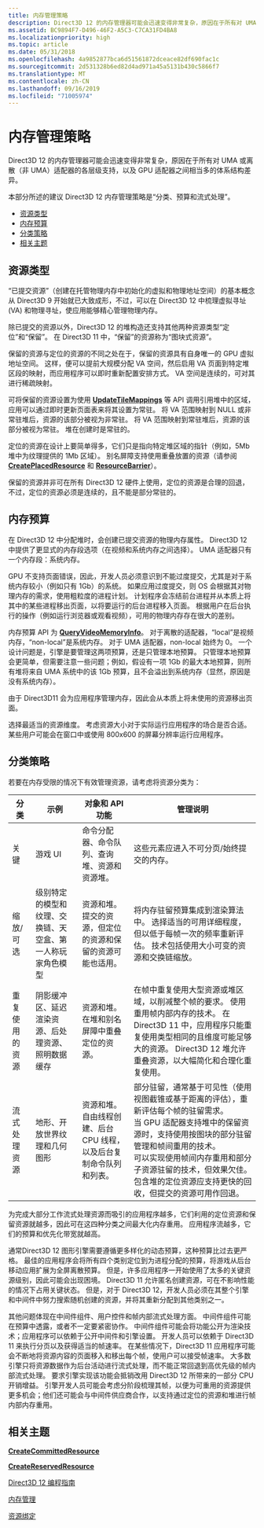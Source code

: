 ```yaml
---
title: 内存管理策略
description: Direct3D 12 的内存管理器可能会迅速变得非常复杂，原因在于所有对 UMA 或离散（非 UMA）适配器的各层级支持，以及 GPU 适配器之间相当多的体系结构差异。本部分所述的建议 Direct3D 12 内存管理策略是“分类、预算和流式处理”。
ms.assetid: BC9894F7-D496-46F2-A5C3-C7CA31FD4BA8
ms.localizationpriority: high
ms.topic: article
ms.date: 05/31/2018
ms.openlocfilehash: 4a9852877bca6d51561872dceace82df690fac1c
ms.sourcegitcommit: 2d531328b6ed82d4ad971a45a5131b430c5866f7
ms.translationtype: MT
ms.contentlocale: zh-CN
ms.lasthandoff: 09/16/2019
ms.locfileid: "71005974"
---
```

# <a name="memory-management-strategies"></a>内存管理策略

Direct3D 12 的内存管理器可能会迅速变得非常复杂，原因在于所有对 UMA 或离散（非 UMA）适配器的各层级支持，以及 GPU 适配器之间相当多的体系结构差异。

本部分所述的建议 Direct3D 12 内存管理策略是“分类、预算和流式处理”。

-   [资源类型](#resource-types)
-   [内存预算](#memory-budget)
-   [分类策略](#classification-strategy)
-   [相关主题](#related-topics)

## <a name="resource-types"></a>资源类型

“已提交资源”（创建在托管物理内存中初始化的虚拟和物理地址空间）的基本概念从 Direct3D 9 开始就已大致成形，不过，可以在 Direct3D 12 中梳理虚拟寻址 (VA) 和物理寻址，使应用能够精心管理物理内存。

除已提交的资源以外，Direct3D 12 的堆构造还支持其他两种资源类型“定位”和“保留”。 在 Direct3D 11 中，“保留”的资源称为“图块式资源”。

保留的资源与定位的资源的不同之处在于，保留的资源具有自身唯一的 GPU 虚拟地址空间。 这样，便可以提前大规模分配 VA 空间，然后启用 VA 页面到特定堆区段的映射，而应用程序可以即时重新配置安排方式。 VA 空间是连续的，可对其进行稀疏映射。

可将保留的资源设置为使用 [**UpdateTileMappings**](/windows/desktop/api/d3d12/nf-d3d12-id3d12commandqueue-updatetilemappings) 等 API 调用引用堆中的区域，应用可以通过即时更新页面表来将其设置为常驻。 将 VA 范围映射到 NULL 或非常驻堆后，资源的该部分被视为非常驻。 将 VA 范围映射到常驻堆后，资源的该部分被视为常驻。 堆在创建时是常驻的。

定位的资源在设计上要简单得多，它们只是指向特定堆区域的指针（例如，5Mb 堆中为纹理提供的 1Mb 区域）。 别名屏障支持使用重叠放置的资源（请参阅 [**CreatePlacedResource**](/windows/desktop/api/d3d12/nf-d3d12-id3d12device-createplacedresource) 和 [**ResourceBarrier**](/windows/desktop/api/d3d12/nf-d3d12-id3d12graphicscommandlist-resourcebarrier)）。

保留的资源并非可在所有 Direct3D 12 硬件上使用，定位的资源是合理的回退，不过，定位的资源必须是连续的，且不能是部分常驻的。

## <a name="memory-budget"></a>内存预算

在 Direct3D 12 中分配堆时，会创建已提交资源的物理内存属性。 Direct3D 12 中提供了更显式的内存段选项（在视频和系统内存之间选择）。 UMA 适配器只有一个内存段：系统内存。

GPU 不支持页面错误，因此，开发人员必须意识到不能过度提交，尤其是对于系统内存较小（例如只有 1Gb）的系统。 如果应用过度提交，则 OS 会根据其对物理内存的需求，使用粗粒度的进程计划。 计划程序会冻结前台进程并从本质上将其中的某些进程移出页面，以将要运行的后台进程移入页面。 根据用户在后台执行的操作（例如运行浏览器或观看视频），可用的物理内存存在很大的差别。

内存预算 API 为 [**QueryVideoMemoryInfo**](https://docs.microsoft.com/windows/desktop/api/dxgi1_4/nf-dxgi1_4-idxgiadapter3-queryvideomemoryinfo)。 对于离散的适配器，“local”是视频内存，“non-local”是系统内存。 对于 UMA 适配器，non-local 始终为 0。 一个设计问题是，引擎是要管理这两项预算，还是只管理本地预算。 只管理本地预算会更简单，但需要注意一些问题；例如，假设有一项 1Gb 的最大本地预算，则所有堆将来自 UMA 系统中的该 1Gb 预算，且不会溢出到系统内存（显然，原因是没有系统内存）。

由于 Direct3D11 会为应用程序管理内存，因此会从本质上将未使用的资源移出页面。

选择最适当的资源维度。 考虑资源大小对于实际运行应用程序的场合是否合适。 某些用户可能会在窗口中或使用 800x600 的屏幕分辨率运行应用程序。

## <a name="classification-strategy"></a>分类策略

若要在内存受限的情况下有效管理资源，请考虑将资源分类为：



| 分类      | 示例                                                                                         | 对象和 API 功能                                                                                           | 管理说明                                                                                                                                                                                                                                                                                                                                                                                                                                                                                                                                                                                    |
|---------------------|--------------------------------------------------------------------------------------------------|--------------------------------------------------------------------------------------------------------------------|-----------------------------------------------------------------------------------------------------------------------------------------------------------------------------------------------------------------------------------------------------------------------------------------------------------------------------------------------------------------------------------------------------------------------------------------------------------------------------------------------------------------------------------------------------------------------------------------------------|
| 关键            | 游戏 UI                                                                                          | 命令分配器、命令队列、查询堆、资源和资源堆。                                      | 这些元素应进入不可分页/始终提交的内存。<br/>                                                                                                                                                                                                                                                                                                                                                                                                                                                                                                                        |
| 缩放/可选    | 级别特定的模型和纹理、交换链、天空盒、第一人称玩家角色模型 | 资源和堆。 提交的资源，但定位的资源和保留的资源可能也适用。          | 将内存驻留预算集成到渲染算法中。 选择适当的可用详细程度，但以低于每帧一次的频率重新评估。 技术包括使用大小可变的资源和交换链缩放。<br/>                                                                                                                                                                                                                                                                                                                                                 |
| 重复使用的资源   | 阴影缓冲区、延迟渲染资源、后处理资源、照明数据缓存    | 资源和堆。 在堆和别名屏障中重叠定位的资源。                                  | 在帧中重复使用大型资源或堆区域，以削减整个帧的要求。 使用重用帧内部内存的技术。 在 Direct3D 11 中，应用程序只能重复使用类型相同的且维度可能足够大的资源。 Direct3D 12 堆允许重叠资源，以大幅简化和合理化重复使用。<br/>                                                                                                                                                                                                                              |
| 流式处理资源 | 地形、开放世界纹理和几何图形                                                        | 资源和堆。 自由线程创建、后台 CPU 线程，以及后台复制命令队列和列表。 | 部分驻留，通常基于可见性（使用视图截锥或基于距离的评估），重新评估每个帧的驻留需求。<br/> 当 GPU 适配器支持堆中的保留资源时，支持使用按图块的部分驻留管理和帧间重用的技术。<br/> 可以实现使用帧间内存重用和部分子资源驻留的技术，但效果欠佳。 包含堆的定位资源应支持更快的回收，但提交的资源可用作回退。<br/> |



 

为完成大部分工作流式处理资源而吸引的应用程序越多，它们利用的定位资源和保留资源就越多，因此可在这四种分类之间最大化内存重用。 应用程序流越多，它们的预算和优先化带宽就越高。

通常Direct3D 12 图形引擎需要遵循更多样化的动态预算，这种预算比过去更严格。 最佳的应用程序会将所有四个类别定位到为进程分配的预算，将游戏从后台移动应用扩展为全屏离散预算。 但是，许多应用程序一开始使用了太多的关键资源级别，因此可能会出现困境。 Direct3D 11 允许匿名创建资源，可在不影响性能的情况下占用关键状态。 但是，对于 Direct3D 12，开发人员必须在其整个引擎和中间件中努力搜索随机创建的资源，并将其重新分配到其他类别之一。

其他问题体现在中间件组件、用户控件和帧内部流式处理方面。 中间件组件可能在预算中透露，或者不一定要紧密协作。 中间件组件可能会将功能公开为渲染技术；应用程序可以依赖于公开中间件和引擎设置。 开发人员可以依赖于 Direct3D 11 来执行分页以及获得适当的帧速率。 在某些情况下，Direct3D 11 应用程序可能会不断地将资源内容的页面移入和移出每个帧，使用户可以接受帧速率。 大多数引擎只将资源数据作为后台活动进行流式处理，而不能正常回退到高优先级的帧内部流式处理。 要求引擎实现该功能会抵销改用 Direct3D 12 所带来的一部分 CPU 开销增益。 引擎开发人员可能会考虑分阶段梳理其帧，以便为可重用的资源提供更多机会；他们还可能会与中间件供应商合作，以支持通过定位的资源和堆进行帧内部内存重用。

## <a name="related-topics"></a>相关主题

<dl> <dt>

[**CreateCommittedResource**](/windows/desktop/api/d3d12/nf-d3d12-id3d12device-createcommittedresource)
</dt> <dt>

[**CreateReservedResource**](/windows/desktop/api/d3d12/nf-d3d12-id3d12device-createreservedresource)
</dt> <dt>

[Direct3D 12 编程指南](directx-12-programming-guide.md)
</dt> <dt>

[内存管理](memory-management.md)
</dt> <dt>

[资源绑定](resource-binding.md)
</dt> </dl>

 

 





